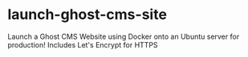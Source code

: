 # launch-ghost-cms-site

Launch a Ghost CMS Website using Docker onto an Ubuntu server for production! Includes Let's Encrypt for HTTPS
